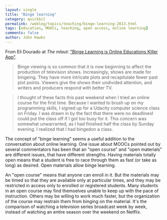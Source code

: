 ```yaml
---
layout: single 
title: "Binge learning" 
category: quickbit
permalink: /weblog/topics/teaching/binge-learning-2013.html
tags: [education, MOOCs, teaching, open access, online learning] 
comments: false 
author: John Hawks 
---
```


From Eli Dourado at <em>The mlaut</em>: <a href="http://theumlaut.com/2013/03/06/binge-learning-is-online-educations-killer-app/">"Binge Learning is Online Educations Killer App"</a>. 

<blockquote>Binge viewing is so common that it is now beginning to affect the production of television shows. Increasingly, shows are made for bingeing. They have more intricate plots and recapitulate fewer past plot points. Viewers give the shows their undivided attention, and writers and producers respond with better TV.</blockquote>

<blockquote>I thought of these facts this past weekend when I tried an online course for the first time. Because I wanted to brush up on my programming skills, I signed up for a Udacity computer science class on Friday. I was drawn in by the fact that there were no deadlinesI could put the class off if I got too busy for it. This concern was somewhat unwarranted, as I had finished half the class by Sunday evening. I realized that I had bingedon a class.</blockquote>

The concept of "binge learning" seems a useful addition to the conversation about online learning. One issue about MOOCs pointed out by several commentators has been that an "open course" and "open materials" are different issues, that have different strengths. Having materials totally open means that a student is free to race through them as fast (or take as long) as desired. Open materials allow binge learning. 

An "open course" means that anyone can enroll in it. But the materials may be timed so that they are available only at particular times, and they may be restricted in access only to enrolled or registered students. Many students in an open course may find themselves unable to keep up with the pace of instruction. Others may be willing to work much faster, but the organization of the course may restrain them from binging on the material. It's the comparison of watching a television series broadcast week by week, instead of watching an entire season over the weekend on Netflix. 



